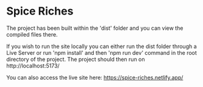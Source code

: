 # Spice Riches

The project has been built within the 'dist' folder and you can view the compiled files there.

If you wish to run the site locally you can either run the dist folder through a Live Server or run 'npm install' and then 'npm run dev' command in the root directory of the project. The project should then run on  http://localhost:5173/

You can also access the live site here: https://spice-riches.netlify.app/
